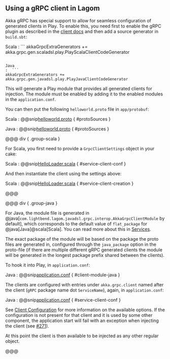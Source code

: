 ## Using a gRPC client in Lagom

Akka gRPC has special support to allow for seamless configuration of generated clients in Play. To enable this, you
need first to enable the gRPC plugin as described in the [client docs](https://developer.lightbend.com/docs/akka-grpc/current/client/walkthrough.html) and then add a
source generator in `build.sbt`:

Scala
:  ```
akkaGrpcExtraGenerators += akka.grpc.gen.scaladsl.play.PlayScalaClientCodeGenerator
```

Java
:  ```
akkaGrpcExtraGenerators += akka.grpc.gen.javadsl.play.PlayJavaClientCodeGenerator
```

This will generate a Play module that provides all generated clients for injection. The module must be enabled
by adding it to the enabled modules in the `application.conf`.

You can then put the following `helloworld.proto` file in `app/protobuf`:

Scala
:   @@snip[helloworld.proto](/lagom-interop-test-scala/src/main/proto/helloworld.proto) { #protoSources }

Java
:   @@snip[helloworld.proto](/lagom-interop-test-java/src/main/proto/helloworld.proto) { #protoSources }


@@@ div { .group-scala }

For Scala, you first need to provide a `GrpcClientSettings` object in your cake:

Scala
:   @@snip[HelloLoader.scala](/lagom-interop-test-scala/src/main/scala/com/lightbend/lagom/scaladsl/grpc/interop/test/HelloLoader.scala) { #service-client-conf }


And then instantiate the client using the settings above:

Scala
:   @@snip[HelloLoader.scala](/lagom-interop-test-scala/src/main/scala/com/lightbend/lagom/scaladsl/grpc/interop/test/HelloLoader.scala) { #service-client-creation }


@@@


@@@ div { .group-java }

For Java, the module file is generated in @java[`com.lightbend.lagom.javadsl.grpc.interop.AkkaGrpcClientModule` by default], which corresponds to the default value
of `flat_package` for @java[Java]@scala[Scala]. You can read more about this in [Services](https://developer.lightbend.com/docs/akka-grpc/current/proto.html).

The exact package of the module will be based on the package the proto files are generated in, configured through
the `java_package` option in the proto-file (if there are multiple different gRPC generated clients the module will
be generated in the longest package prefix shared between the clients).

To hook it into Play, in `application.conf`:

Java
:   @@snip[application.conf](/lagom-interop-test-java/src/main/resources/application.conf) { #client-module-java }

The clients are configured with entries under `akka.grpc.client` named after the client (`gRPC` package name dot `ServiceName`),
again, in `application.conf`:

Java
:   @@snip[application.conf](/lagom-interop-test-java/src/main/resources/application.conf) { #service-client-conf }

See [Client Configuration](https://developer.lightbend.com/docs/akka-grpc/current/client/configuration.html) for more information on the available options. If the configuration
is not present for that client and it is used by some other component, the application start will fail with an exception
when injecting the client (see [#271](https://github.com/akka/akka-grpc/issues/271)).

At this point the client is then available to be injected as any other regular object.

@@@
